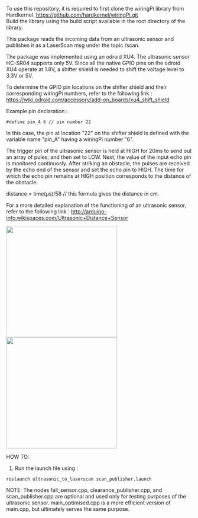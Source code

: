 To use this repository, it is required to first clone the wiringPi library from Hardkernel. https://github.com/hardkernel/wiringPi.git \
Build the library using the build script available in the root directory of the library. 

This package reads the incoming data from an ultrasonic sensor and publishes it as a LaserScan msg under the topic /scan.

The package was implemented using an odroid XU4. The ultrasonic sensor HC-SR04 supports only 5V. Since all the native GPIO pins on the odroid XU4 operate at 1.8V, a shifter shield is needed to shift the voltage level to 3.3V or 5V.

To determine the GPIO pin locations on the shifter shield and their corresponding wiringPi numbers, refer to the following link :
https://wiki.odroid.com/accessory/add-on_boards/xu4_shift_shield


Example pin declaration :
```
#define pin_A 6 // pin number 22
```
In this case, the pin at location "22" on the shifter shield is defined with the variable name "pin_A" having a wiringPi number "6".

The trigger pin of the ultrasonic sensor is held at HIGH for 20ms to send out an array of pules; and then set to LOW. Next, the value of the input echo pin is monitored continuosly. After striking an obstacle, the pulses are received by the echo end of the sensor and set the echo pin to HIGH. The time for which the echo pin remains at HIGH position corresponds to the distance of the obstacle. 

distance = time(µs)/58  // this formula gives the distance in cm.

For a more detailed explanation of the functioning of an ultrasonic sensor, refer to the following link :
http://arduino-info.wikispaces.com/Ultrasonic+Distance+Sensor

<img src="https://github.com/ipa-fog-ab/ultrasonic_to_laserscan/blob/master/img/setup1.jpg" width="300">
<img src="https://github.com/ipa-fog-ab/ultrasonic_to_laserscan/blob/master/img/setup2.jpg" width="300">


HOW TO:
1. Run the launch file using :
```
roslaunch ultrasonic_to_laserscan scan_publisher.launch
```


NOTE: The nodes fall_sensor.cpp, clearance_publisher.cpp, and scan_publisher.cpp are optional and used only for testing purposes of the ultrasonic sensor.
main_optimised.cpp is a more efficient version of main.cpp, but ultimately serves the same purpose.
